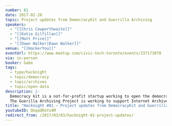 ```yaml
---
number: 81
date: 2017-02-28
topic: Project updates from DemocracyKit and Guerrilla Archiving
speakers:
  - "[[Chris Cowperthwaite]]"
  - "[[Katie Gilfillan]]"
  - "[[Matt Price]]"
  - "[[Dawn Walker|Dawn Walker]]"
venue: "[[HackerYou]]"
eventUrl: https://www.meetup.com/civic-tech-toronto/events/237173070
via: in-person
booker: Gabe
tags:
  - type/hacknight
  - topic/democracy
  - topic/archives
  - topic/open-data
description: |-
  Democracy kit is a not-for-profit startup working to open the democratic process by publishing a shared campaign resource package for councillor and trustee races.
  The Guerilla Archiving Project is working to support Internet Archive's End of Term harvesting project.
title: "Hacknight #81 – Project updates from DemocracyKit and Guerrilla Archiving"
youtubeID: QkqaQRoYu4M
redirect_from: /2017/03/03/hacknight-81-project-updates/
---
```

